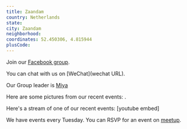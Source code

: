 ```yaml
---
title: Zaandam
country: Netherlands
state: 
city: Zaandam
neighborhood: 
coordinates: 52.450306, 4.815944
plusCode:
---
```

Join our [Facebook group](https://www.facebook.com/groups/free.code.camp.zaandam).

You can chat with us on [WeChat](wechat URL).

Our Group leader is [Miya](freecodecamp.org/miya)

Here are some pictures from our recent events:
![]().

Here's a stream of one of our recent events:
[youtube embed]

We have events every Tuesday. You can RSVP for an event on [meetup](meetupurl).
